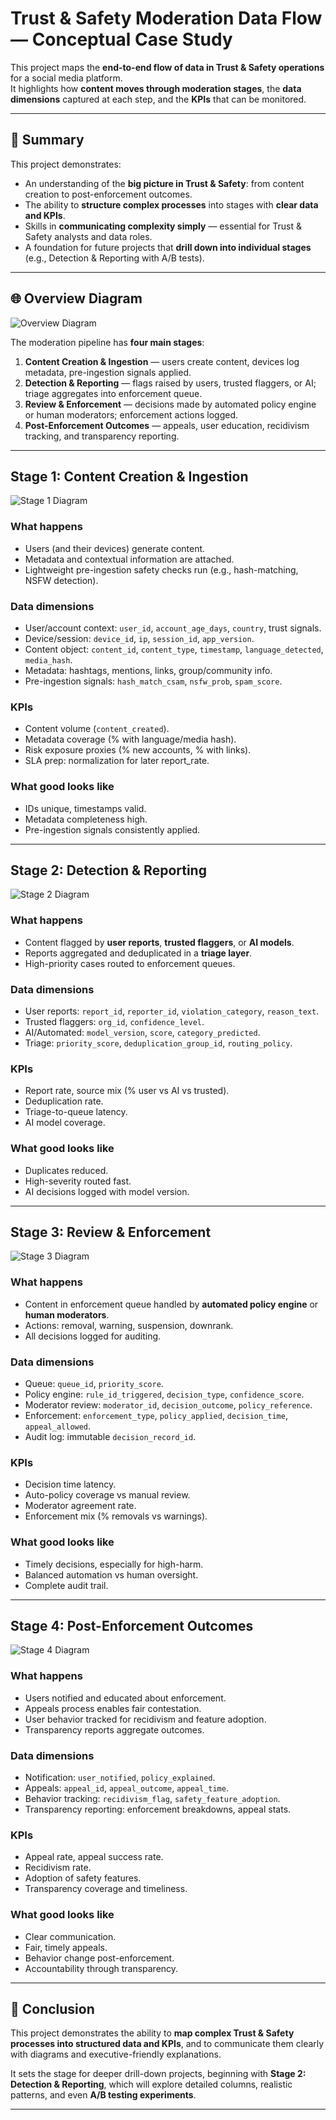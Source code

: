 # Trust & Safety Moderation Data Flow — Conceptual Case Study

This project maps the **end-to-end flow of data in Trust & Safety operations** for a social media platform.  
It highlights how **content moves through moderation stages**, the **data dimensions** captured at each step, and the **KPIs** that can be monitored.

---

## 🔑 Summary

This project demonstrates:

- An understanding of the **big picture in Trust & Safety**: from content creation to post-enforcement outcomes.
- The ability to **structure complex processes** into stages with **clear data and KPIs**.
- Skills in **communicating complexity simply** — essential for Trust & Safety analysts and data roles.
- A foundation for future projects that **drill down into individual stages** (e.g., Detection & Reporting with A/B tests).

---

## 🌐 Overview Diagram

![Overview Diagram](images/ts_flow_overview_polished.png)

The moderation pipeline has **four main stages**:

1. **Content Creation & Ingestion** — users create content, devices log metadata, pre-ingestion signals applied.
2. **Detection & Reporting** — flags raised by users, trusted flaggers, or AI; triage aggregates into enforcement queue.
3. **Review & Enforcement** — decisions made by automated policy engine or human moderators; enforcement actions logged.
4. **Post-Enforcement Outcomes** — appeals, user education, recidivism tracking, and transparency reporting.

---

## Stage 1: Content Creation & Ingestion

![Stage 1 Diagram](images/ts_flow_stage1_content_ingestion_polished.png)

### What happens

- Users (and their devices) generate content.
- Metadata and contextual information are attached.
- Lightweight pre-ingestion safety checks run (e.g., hash-matching, NSFW detection).

### Data dimensions

- User/account context: `user_id`, `account_age_days`, `country`, trust signals.
- Device/session: `device_id`, `ip`, `session_id`, `app_version`.
- Content object: `content_id`, `content_type`, `timestamp`, `language_detected`, `media_hash`.
- Metadata: hashtags, mentions, links, group/community info.
- Pre-ingestion signals: `hash_match_csam`, `nsfw_prob`, `spam_score`.

### KPIs

- Content volume (`content_created`).
- Metadata coverage (% with language/media hash).
- Risk exposure proxies (% new accounts, % with links).
- SLA prep: normalization for later report_rate.

### What good looks like

- IDs unique, timestamps valid.
- Metadata completeness high.
- Pre-ingestion signals consistently applied.

---

## Stage 2: Detection & Reporting

![Stage 2 Diagram](images/ts_flow_stage2_detection_reporting_polished.png)

### What happens

- Content flagged by **user reports**, **trusted flaggers**, or **AI models**.
- Reports aggregated and deduplicated in a **triage layer**.
- High-priority cases routed to enforcement queues.

### Data dimensions

- User reports: `report_id`, `reporter_id`, `violation_category`, `reason_text`.
- Trusted flaggers: `org_id`, `confidence_level`.
- AI/Automated: `model_version`, `score`, `category_predicted`.
- Triage: `priority_score`, `deduplication_group_id`, `routing_policy`.

### KPIs

- Report rate, source mix (% user vs AI vs trusted).
- Deduplication rate.
- Triage-to-queue latency.
- AI model coverage.

### What good looks like

- Duplicates reduced.
- High-severity routed fast.
- AI decisions logged with model version.

---

## Stage 3: Review & Enforcement

![Stage 3 Diagram](images/ts_flow_stage3_review_enforcement_polished.png)

### What happens

- Content in enforcement queue handled by **automated policy engine** or **human moderators**.
- Actions: removal, warning, suspension, downrank.
- All decisions logged for auditing.

### Data dimensions

- Queue: `queue_id`, `priority_score`.
- Policy engine: `rule_id_triggered`, `decision_type`, `confidence_score`.
- Moderator review: `moderator_id`, `decision_outcome`, `policy_reference`.
- Enforcement: `enforcement_type`, `policy_applied`, `decision_time`, `appeal_allowed`.
- Audit log: immutable `decision_record_id`.

### KPIs

- Decision time latency.
- Auto-policy coverage vs manual review.
- Moderator agreement rate.
- Enforcement mix (% removals vs warnings).

### What good looks like

- Timely decisions, especially for high-harm.
- Balanced automation vs human oversight.
- Complete audit trail.

---

## Stage 4: Post-Enforcement Outcomes

![Stage 4 Diagram](images/ts_flow_stage4_post_enforcement_polished.png)

### What happens

- Users notified and educated about enforcement.
- Appeals process enables fair contestation.
- User behavior tracked for recidivism and feature adoption.
- Transparency reports aggregate outcomes.

### Data dimensions

- Notification: `user_notified`, `policy_explained`.
- Appeals: `appeal_id`, `appeal_outcome`, `appeal_time`.
- Behavior tracking: `recidivism_flag`, `safety_feature_adoption`.
- Transparency reporting: enforcement breakdowns, appeal stats.

### KPIs

- Appeal rate, appeal success rate.
- Recidivism rate.
- Adoption of safety features.
- Transparency coverage and timeliness.

### What good looks like

- Clear communication.
- Fair, timely appeals.
- Behavior change post-enforcement.
- Accountability through transparency.

---

## 🎯 Conclusion

This project demonstrates the ability to **map complex Trust & Safety processes into structured data and KPIs**, and to communicate them clearly with diagrams and executive-friendly explanations.

It sets the stage for deeper drill-down projects, beginning with **Stage 2: Detection & Reporting**, which will explore detailed columns, realistic patterns, and even **A/B testing experiments**.

---

